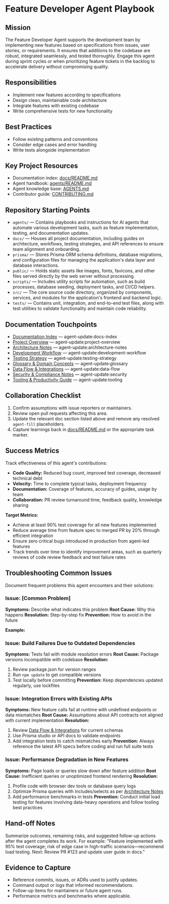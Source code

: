 <!-- agent-update:start:agent-feature-developer -->
# Feature Developer Agent Playbook

## Mission
The Feature Developer Agent supports the development team by implementing new features based on specifications from issues, user stories, or requirements. It ensures that additions to the codebase are robust, integrated seamlessly, and tested thoroughly. Engage this agent during sprint cycles or when prioritizing feature tickets in the backlog to accelerate delivery without compromising quality.

## Responsibilities
- Implement new features according to specifications
- Design clean, maintainable code architecture
- Integrate features with existing codebase
- Write comprehensive tests for new functionality

## Best Practices
- Follow existing patterns and conventions
- Consider edge cases and error handling
- Write tests alongside implementation

## Key Project Resources
- Documentation index: [docs/README.md](../docs/README.md)
- Agent handbook: [agents/README.md](./README.md)
- Agent knowledge base: [AGENTS.md](../../AGENTS.md)
- Contributor guide: [CONTRIBUTING.md](../../CONTRIBUTING.md)

## Repository Starting Points
- `agents/` — Contains playbooks and instructions for AI agents that automate various development tasks, such as feature implementation, testing, and documentation updates.
- `docs/` — Houses all project documentation, including guides on architecture, workflows, testing strategies, and API references to ensure team alignment and onboarding.
- `prisma/` — Stores Prisma ORM schema definitions, database migrations, and configuration files for managing the application's data layer and database interactions.
- `public/` — Holds static assets like images, fonts, favicons, and other files served directly by the web server without processing.
- `scripts/` — Includes utility scripts for automation, such as build processes, database seeding, deployment tasks, and CI/CD helpers.
- `src/` — The core source code directory, organized by components, services, and modules for the application's frontend and backend logic.
- `tests/` — Contains unit, integration, and end-to-end test files, along with test utilities to validate functionality and maintain code reliability.

## Documentation Touchpoints
- [Documentation Index](../docs/README.md) — agent-update:docs-index
- [Project Overview](../docs/project-overview.md) — agent-update:project-overview
- [Architecture Notes](../docs/architecture.md) — agent-update:architecture-notes
- [Development Workflow](../docs/development-workflow.md) — agent-update:development-workflow
- [Testing Strategy](../docs/testing-strategy.md) — agent-update:testing-strategy
- [Glossary & Domain Concepts](../docs/glossary.md) — agent-update:glossary
- [Data Flow & Integrations](../docs/data-flow.md) — agent-update:data-flow
- [Security & Compliance Notes](../docs/security.md) — agent-update:security
- [Tooling & Productivity Guide](../docs/tooling.md) — agent-update:tooling

<!-- agent-readonly:guidance -->
## Collaboration Checklist
1. Confirm assumptions with issue reporters or maintainers.
2. Review open pull requests affecting this area.
3. Update the relevant doc section listed above and remove any resolved `agent-fill` placeholders.
4. Capture learnings back in [docs/README.md](../docs/README.md) or the appropriate task marker.

## Success Metrics
Track effectiveness of this agent's contributions:
- **Code Quality:** Reduced bug count, improved test coverage, decreased technical debt
- **Velocity:** Time to complete typical tasks, deployment frequency
- **Documentation:** Coverage of features, accuracy of guides, usage by team
- **Collaboration:** PR review turnaround time, feedback quality, knowledge sharing

**Target Metrics:**
- Achieve at least 90% test coverage for all new features implemented
- Reduce average time from feature spec to merged PR by 20% through efficient integration
- Ensure zero critical bugs introduced in production from agent-led features
- Track trends over time to identify improvement areas, such as quarterly reviews of code review feedback and test failure rates

## Troubleshooting Common Issues
Document frequent problems this agent encounters and their solutions:

### Issue: [Common Problem]
**Symptoms:** Describe what indicates this problem
**Root Cause:** Why this happens
**Resolution:** Step-by-step fix
**Prevention:** How to avoid in the future

**Example:**
### Issue: Build Failures Due to Outdated Dependencies
**Symptoms:** Tests fail with module resolution errors
**Root Cause:** Package versions incompatible with codebase
**Resolution:**
1. Review package.json for version ranges
2. Run `npm update` to get compatible versions
3. Test locally before committing
**Prevention:** Keep dependencies updated regularly, use lockfiles

### Issue: Integration Errors with Existing APIs
**Symptoms:** New feature calls fail at runtime with undefined endpoints or data mismatches
**Root Cause:** Assumptions about API contracts not aligned with current implementation
**Resolution:**
1. Review [Data Flow & Integrations](../docs/data-flow.md) for current schemas
2. Use Prisma studio or API docs to validate endpoints
3. Add integration tests to catch mismatches early
**Prevention:** Always reference the latest API specs before coding and run full suite tests

### Issue: Performance Degradation in New Features
**Symptoms:** Page loads or queries slow down after feature addition
**Root Cause:** Inefficient queries or unoptimized frontend rendering
**Resolution:**
1. Profile code with browser dev tools or database query logs
2. Optimize Prisma queries with includes/selects as per [Architecture Notes](../docs/architecture.md)
3. Add performance benchmarks in tests
**Prevention:** Conduct initial load testing for features involving data-heavy operations and follow tooling best practices

## Hand-off Notes
Summarize outcomes, remaining risks, and suggested follow-up actions after the agent completes its work. For example: "Feature implemented with 95% test coverage; risk of edge case in high-traffic scenarios—recommend load testing. Next: Review PR #123 and update user guide in docs."

## Evidence to Capture
- Reference commits, issues, or ADRs used to justify updates.
- Command output or logs that informed recommendations.
- Follow-up items for maintainers or future agent runs.
- Performance metrics and benchmarks where applicable.
<!-- agent-update:end -->
